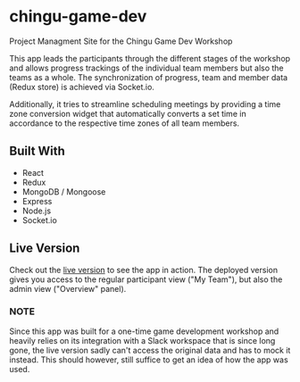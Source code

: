# chingu-game-dev
Project Managment Site for the Chingu Game Dev Workshop

This app leads the participants through the different stages of the workshop and allows progress trackings of the individual team members
but also the teams as a whole. The synchronization of progress, team and member data (Redux store) is achieved via Socket.io.

Additionally, it tries to streamline scheduling meetings by providing a time zone conversion widget
that automatically converts a set time in accordance to the respective time zones of all team members.

## Built With
- React
- Redux
- MongoDB / Mongoose
- Express
- Node.js
- Socket.io

## Live Version
Check out the [live version](https://gamedev.kimkwanka.io/) to see the app in action.
The deployed version gives you access to the regular participant view ("My Team"), but also the admin view ("Overview" panel).

### NOTE
Since this app was built for a one-time game development workshop and heavily relies on its
integration with a Slack workspace that is since long gone, the live version sadly can't access the original
data and has to mock it instead. This should however, still suffice to get an idea of how the app was used.
